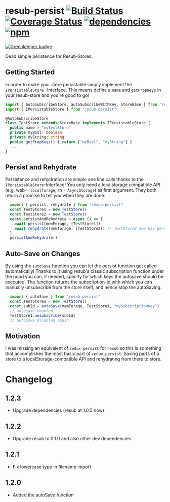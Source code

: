 # resub-persist [![Build Status](https://travis-ci.org/Hizoul/resub-persist.svg?branch=master)](https://travis-ci.org/Hizoul/resub-persist) [![Coverage Status](https://coveralls.io/repos/github/Hizoul/resub-persist/badge.svg?branch=master)](https://coveralls.io/github/Hizoul/resub-persist?branch=master) [![dependencies](https://david-dm.org/Hizoul/resub-persist.png)](https://david-dm.org/Hizoul/resub-persist) [![npm](https://img.shields.io/npm/v/resub-persist.svg)](https://www.npmjs.com/package/resub-persist)

[![Greenkeeper badge](https://badges.greenkeeper.io/Hizoul/resub-persist.svg)](https://greenkeeper.io/)

Dead simple peristence for Resub-Stores.

## Getting Started

In order to make your store persistable simply implement the `IPersistableStore` -Interface.
This means define a `name` and `getPropKeys` in your resub-store and you're good to go!

```ts
import { AutoSubscribeStore, autoSubscribeWithKey, StoreBase } from "resub"
import { IPersistableStore } from "resub-persist"

@AutoSubscribeStore
class TestStore extends StoreBase implements IPersistableStore {
  public name = "myTestStore"
  private myBool: boolean
  private myString: string
  public getPropKeys() { return ["myBool", "myString"] }
  ...
}
```

## Persist and Rehydrate

Persistence and rehydration are simple one line calls thanks to the `IPersistableStore`-Interface!
You only need a localstorage compatible API (e.g. web = `localforage`, rn = `AsyncStorage`) as first argument.
They both return a promise to tell you when they are done.

```ts
  import { persist, rehydrate } from "resub-persist"
  const TestStore1 = new TestStore()
  const TestStore2 = new TestStore()
  const persistAndRehydrate = async () => {
    await persist(memForage, [TestStore1])
    await rehydrate(memforage, [TestStore2]) // TestStore2 now has persisted state of TestStore1
  }
  persistAndRehydrate()
```
## Auto-Save on Changes

By using the `autoSave` function you can let the persist function get called automatically!
Thanks to it using resub's classic subscription function under the hood you can, if needed, specify for which keys the autosave should be executed.
The function returns the subscription-id with which you can manually unsubscribe from the store itself, and hence stop the autoSaving.

```ts
  import { autoSave } from "resub-persist"
  const TestStore1 = new TestStore()
  const subId = autoSave(memForage, TestStore1, "mySubscriptionKey")
  // autosave enabled
  TestStore1.unsubscribe(subId)
  // autosave disabled again
```

## Motivation

I was missing an equivalent of `redux-persist` for `resub` so this is something that accomplishes the most basic part of `redux-persist`. Saving parts of a store to a localStorage-compatible API and rehydrating from there to store.

# Changelog
## 1.2.3
- Upgrade dependencies (resub at 1.0.5 now)
## 1.2.2
- Upgrade resub to 0.1.0 and also other dev dependencies

## 1.2.1
- Fix lowercase typo in filename import
## 1.2.0
- Added the autoSave function